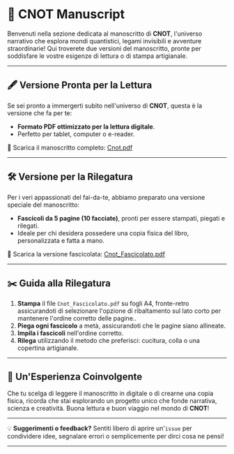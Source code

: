 # 📜 **CNOT Manuscript**

Benvenuti nella sezione dedicata al manoscritto di **CNOT**, l'universo narrativo che esplora mondi quantistici, legami invisibili e avventure straordinarie! Qui troverete due versioni del manoscritto, pronte per soddisfare le vostre esigenze di lettura o di stampa artigianale.

---

## 🖋️ **Versione Pronta per la Lettura**
Se sei pronto a immergerti subito nell'universo di **CNOT**, questa è la versione che fa per te:
- **Formato PDF ottimizzato per la lettura digitale**.
- Perfetto per tablet, computer o e-reader.

📖 Scarica il manoscritto completo: [Cnot.pdf](Cnot.pdf)

---

## 🛠️ **Versione per la Rilegatura**
Per i veri appassionati del fai-da-te, abbiamo preparato una versione speciale del manoscritto:
- **Fascicoli da 5 pagine (10 facciate)**, pronti per essere stampati, piegati e rilegati.
- Ideale per chi desidera possedere una copia fisica del libro, personalizzata e fatta a mano.

📄 Scarica la versione fascicolata: [Cnot_Fascicolato.pdf](Cnot_Fascicolato.pdf)

---

## ✂️ **Guida alla Rilegatura**
1. **Stampa** il file `Cnot_Fascicolato.pdf` su fogli A4, fronte-retro assicurandoti di selezionare l'opzione di ribaltamento sul lato corto per mantenere l'ordine corretto delle pagine..
2. **Piega ogni fascicolo** a metà, assicurandoti che le pagine siano allineate.
3. **Impila i fascicoli** nell'ordine corretto.
4. **Rilega** utilizzando il metodo che preferisci: cucitura, colla o una copertina artigianale.

---

## 🌟 **Un'Esperienza Coinvolgente**
Che tu scelga di leggere il manoscritto in digitale o di crearne una copia fisica, ricorda che stai esplorando un progetto unico che fonde narrativa, scienza e creatività. Buona lettura e buon viaggio nel mondo di **CNOT**!

---

💡 **Suggerimenti o feedback?**
Sentiti libero di aprire un'`issue` per condividere idee, segnalare errori o semplicemente per dirci cosa ne pensi!

---
